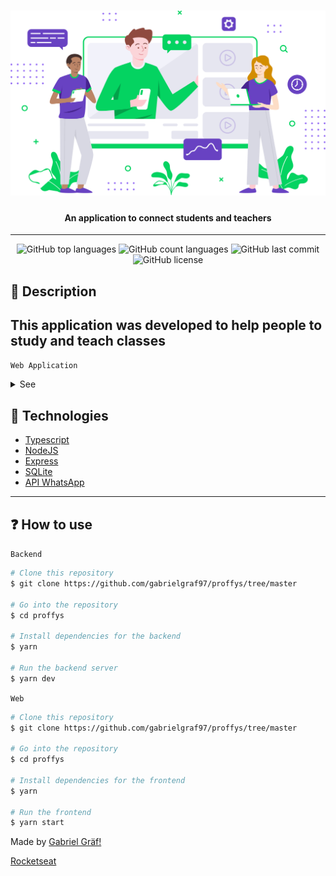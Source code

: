 <h1 align="center">
    <img src="public/images/landing.svg" />
</h1>

<h4 align="center">
    An application to connect students and teachers
</h4>

---

<p align="center">
  <img alt="GitHub top languages" src="https://img.shields.io/github/languages/top/gabrielgraf97/proffys.svg">

  <img alt="GitHub count languages" src="https://img.shields.io/github/languages/count/gabrielgraf97/proffys.svg">

  <img alt="GitHub last commit" src="https://img.shields.io/github/last-commit/gabrielgraf97/proffys.svg">

  <img alt="GitHub license" src="https://img.shields.io/github/license/gabrielgraf97/proffys.svg">
</p>

<h2>📔 Description</h2>

## This application was developed to help people to study and teach classes

`Web Application`

<details>
  <summary>See</summary>

![Frontend1](./public/images/github/home-desktop.PNG)
![Frontend2](./public/images/github/give-class1.PNG)
![Frontend2](./public/images/github/give-class2.PNG)
![Frontend2](./public/images/github/give-class3.PNG)
![Frontend3](./public/images/github/search-result.PNG)
![Frontend4](./public/images/github/api-wpp.PNG)


</details>

<h2>🚀 Technologies</h2>

- [Typescript](https://www.typescriptlang.org/)
- [NodeJS](https://nodejs.org)
- [Express](https://expressjs.com/pt-br/)
- [SQLite](https://www.sqlite.org/index.html)
- [API WhatsApp](https://api.whatsapp.com/)

---

<h2>❓ How to use</h2>

`Backend`

```bash
# Clone this repository
$ git clone https://github.com/gabrielgraf97/proffys/tree/master

# Go into the repository
$ cd proffys

# Install dependencies for the backend
$ yarn

# Run the backend server
$ yarn dev
```

`Web`

```bash
# Clone this repository
$ git clone https://github.com/gabrielgraf97/proffys/tree/master

# Go into the repository
$ cd proffys

# Install dependencies for the frontend
$ yarn

# Run the frontend
$ yarn start

```

Made by [Gabriel Gräf!](https://www.linkedin.com/in/gabriel-gr%C3%A4f-86a4a570/)

[Rocketseat](https://rocketseat.com.br/)
